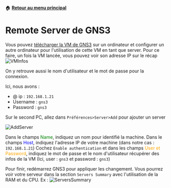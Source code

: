 :house: [**Retour au menu principal**](/TChelp)

# Remote Server de GNS3

Vous pouvez [télécharger la VM de GNS3](https://www.gns3.com/software/download-vm) sur un ordinateur et configurer un autre ordinateur pour l'utilisation de cette VM en tant que server.
Pour ce faire, un fois la VM lancée, vous pouvez voir son adresse IP sur le récap ![VMInfos](img/VMInfos.png)

On y retrouve aussi le nom d'utilisateur et le mot de passe pour la connexion.

Ici, nous avons :

- @ ip : `192.168.1.21`
- Username : `gns3`
- Password : `gns3`

Sur le second PC, allez dans ``Préférences>Server>Add`` pour ajouter un server

![AddServer](img/AddServer.png)

Dans le champs <span style="color:green">Name</span>, indiquez un nom pour identifié la machine.
Dans le champs <span style="color:blue">Host</span>, indiquez l'adresse IP de votre machine (dans notre cas : `192.168.1.21`)
Cochez `Enable authentication` et dans les champs <span style="color:orange">User et Password</span>, indiquez le mot de passe et le nom d'utilisateur récupérer des infos de la VM (Ici, user : `gns3` et password : `gns3`)

Pour finir, redémarrez GNS3 pour appliquer les changement. Vous pourrez voir votre serveur dans la section `Servers Summary` avec l'utilisation de la RAM et du CPU.
Ex : ![ServersSummary](img/ServersSummary.png)
